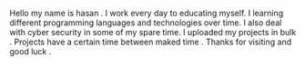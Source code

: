 
Hello  my name is hasan .
I work every day to educating myself. I learning different programming languages and technologies over time. 
I also deal with cyber security in some of my spare time.
I uploaded my projects in bulk .
Projects have a certain time between maked   time .
Thanks for visiting and good luck .
 

<!---
hasan-ylmz/hasan-ylmz is a ✨ special ✨ repository because its `README.md` (this file) appears on your GitHub profile.
You can click the Preview link to take a look at your changes.
---> 
